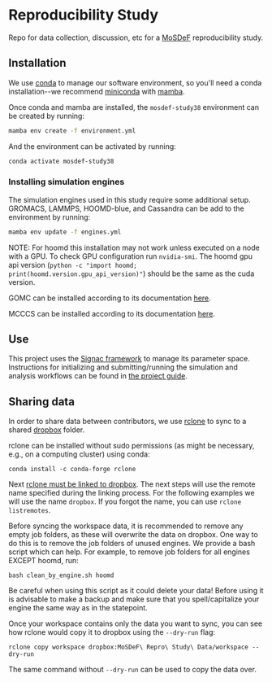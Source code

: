 # Reproducibility Study
Repo for data collection, discussion, etc for a [MoSDeF](http://mosdef.org) reproducibility study.

## Installation
We use [conda](https://docs.conda.io/en/latest/) to manage our software environment, so you'll need a conda installation--we recommend [miniconda](https://docs.conda.io/en/latest/miniconda.html) with [mamba](https://github.com/mamba-org/mamba).

Once conda and mamba are installed, the `mosdef-study38` environment can be created by running:

```bash
mamba env create -f environment.yml
```
And the environment can be activated by running:
```bash
conda activate mosdef-study38
```

### Installing simulation engines
The simulation engines used in this study require some additional setup.
GROMACS, LAMMPS, HOOMD-blue, and Cassandra can be add to the environment by running:
```bash
mamba env update -f engines.yml
```
NOTE: For hoomd this installation may not work unless executed on a node with a GPU. To check GPU configuration run `nvidia-smi`. The hoomd gpu api version (`python -c "import hoomd; print(hoomd.version.gpu_api_version)"`) should be the same as the cuda version.

GOMC can be installed according to its documentation [here](https://gomc.eng.wayne.edu/).

MCCCS can be installed according to its documentation [here](https://ccs-psi.org/node/52).

## Use
This project uses the [Signac framework](https://signac.io/) to manage its parameter space. Instructions for initializing and submitting/running the simulation and analysis workflows can be found in [the project guide](reproducibility_project/README.md).

## Sharing data
In order to share data between contributors, we use [rclone](https://rclone.org/) to sync to a shared [dropbox](https://www.dropbox.com) folder.

rclone can be installed without sudo permissions (as might be necessary, e.g., on a computing cluster) using conda:
```
conda install -c conda-forge rclone
```

Next [rclone must be linked to dropbox](https://rclone.org/dropbox/). The next steps will use the remote name specified during the linking process. For the following examples we will use the name `dropbox`. If you forgot the name, you can use `rclone listremotes`.

Before syncing the workspace data, it is recommended to remove any empty job folders, as these will overwrite the data on dropbox. One way to do this is to remove the job folders of unused engines. We provide a bash script which can help. For example, to remove job folders for all engines EXCEPT hoomd, run:

```
bash clean_by_engine.sh hoomd
```

Be careful when using this script as it could delete your data! Before using it is advisable to make a backup and make sure that you spell/capitalize your engine the same way as in the statepoint.

Once your workspace contains only the data you want to sync, you can see how rclone would copy it to dropbox using the `--dry-run` flag:

```
rclone copy workspace dropbox:MoSDeF\ Repro\ Study\ Data/workspace --dry-run
```

The same command without `--dry-run` can be used to copy the data over.
